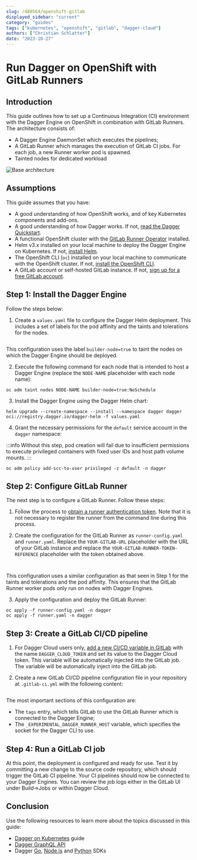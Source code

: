 ```yaml
---
slug: /488564/openshift-gitlab
displayed_sidebar: "current"
category: "guides"
tags: ["kubernetes", "openshift", "gitlab", "dagger-cloud"]
authors: ["Christian Schlatter"]
date: "2023-10-27"
---
```


# Run Dagger on OpenShift with GitLab Runners

## Introduction

This guide outlines how to set up a Continuous Integration (CI) environment with the Dagger Engine on OpenShift in combination with GitLab Runners. The architecture consists of:

* A Dagger Engine DaemonSet which executes the pipelines;
* A GitLab Runner which manages the execution of GitLab CI jobs. For each job, a new Runner worker pod is spawned.
* Tainted nodes for dedicated workload

![Base architecture](/img/current/guides/openshift-gitlab/pattern.png)

## Assumptions

This guide assumes that you have:

* A good understanding of how OpenShift works, and of key Kubernetes components and add-ons.
* A good understanding of how Dagger works. If not, [read the Dagger Quickstart](../quickstart/index.mdx).
* A functional OpenShift cluster with the [GitLab Runner Operator](https://docs.gitlab.com/runner/install/operator.html) installed.
* Helm v3.x installed on your local machine to deploy the Dagger Engine on Kubernetes. If not, [install Helm](https://helm.sh/docs/intro/install/).
* The OpenShift CLI (`oc`) installed on your local machine to communicate with the OpenShift cluster. If not, [install the OpenShift CLI](https://docs.openshift.com/container-platform/4.13/cli_reference/openshift_cli/getting-started-cli.html).
* A GitLab account or self-hosted GitLab instance. If not, [sign up for a free GitLab account](https://gitlab.com/signup).

## Step 1: Install the Dagger Engine

Follow the steps below:

1. Create a `values.yaml` file to configure the Dagger Helm deployment. This includes a set of labels for the pod affinity and the taints and tolerations for the nodes.

  ```yaml file=./snippets/openshift-gitlab/values.yaml
  ```

  This configuration uses the label `builder-node=true` to taint the nodes on which the Dagger Engine should be deployed.

2. Execute the following command for each node that is intended to host a Dagger Engine (replace the `NODE-NAME` placeholder with each node name):

  ```shell
  oc adm taint nodes NODE-NAME builder-node=true:NoSchedule
  ```

3. Install the Dagger Engine using the Dagger Helm chart:

  ```shell
  helm upgrade --create-namespace --install --namespace dagger dagger oci://registry.dagger.io/dagger-helm -f values.yaml
  ```

4. Grant the necessary permissions for the `default` service account in the `dagger` namespace:

  :::info
  Without this step, pod creation will fail due to insufficient permissions to execute privileged containers with fixed user IDs and host path volume mounts.
  :::

  ```shell
  oc adm policy add-scc-to-user privileged -z default -n dagger
  ```

## Step 2: Configure GitLab Runner

The next step is to configure a GitLab Runner. Follow these steps:

1. Follow the process to [obtain a runner authentication token](https://docs.gitlab.com/ee/ci/runners/runners_scope.html#create-a-shared-runner-with-a-runner-authentication-token). Note that it is not necessary to register the runner from the command line during this process.

2. Create the configuration for the GitLab Runner as `runner-config.yaml` and `runner.yaml`. Replace the `YOUR-GITLAB-URL` placeholder with the URL of your GitLab instance and replace the `YOUR-GITLAB-RUNNER-TOKEN-REFERENCE` placeholder with the token obtained above.

  ```yaml title=runner-config.yaml file=./snippets/openshift-gitlab/runner-config.yaml
  ```

  ```yaml title=runner.yaml file=./snippets/openshift-gitlab/runner.yaml
  ```

  This configuration uses a similar configuration as that seen in Step 1 for the taints and tolerations and the pod affinity. This ensures that the GitLab Runner worker pods only run on nodes with Dagger Engines.

3. Apply the configuration and deploy the GitLab Runner:

  ```shell
  oc apply -f runner-config.yaml -n dagger
  oc apply -f runner.yaml -n dagger
  ```

## Step 3: Create a GitLab CI/CD pipeline

1. For Dagger Cloud users only, [add a new CI/CD variable in GitLab](https://docs.gitlab.com/ee/ci/variables/#define-a-cicd-variable-in-the-ui) with the name `DAGGER_CLOUD_TOKEN` and set its value to the Dagger Cloud token. This variable will be automatically injected into the GitLab job.
The variable will be automatically inject into the GitLab job.

2. Create a new GitLab CI/CD pipeline configuration file in your repository at `.gitlab-ci.yml` with the following content:

  ```yaml title=.gitlab-ci.yml file=./snippets/openshift-gitlab/.gitlab-ci.yml
  ```

  The most important sections of this configuration are:

* The `tags` entry, which tells GitLab to use the GitLab Runner which is connected to the Dagger Engine;
* The `_EXPERIMENTAL_DAGGER_RUNNER_HOST` variable, which specifies the socket for the Dagger CLI to use.

## Step 4: Run a GitLab CI job

At this point, the deployment is configured and ready for use. Test it by committing a new change to the source code repository, which should trigger the GitLab CI pipeline. Your CI pipelines should now be connected to your Dagger Engines. You can review the job logs either in the GitLab UI under Build->Jobs or within Dagger Cloud.

## Conclusion

Use the following resources to learn more about the topics discussed in this guide:

* [Dagger on Kubernetes](./194031-kubernetes.md) guide
* [Dagger GraphQL API](https://docs.dagger.io/api/975146/concepts)
* Dagger [Go](https://docs.dagger.io/sdk/go), [Node.js](https://docs.dagger.io/sdk/nodejs) and [Python](https://docs.dagger.io/sdk/python) SDKs
